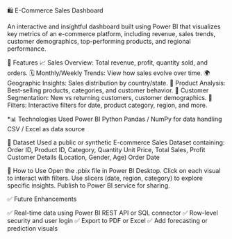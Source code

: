 🛍️ E-Commerce Sales Dashboard 

An interactive and insightful dashboard built using Power BI that visualizes key metrics of an e-commerce platform, including revenue, sales trends, customer demographics, top-performing products, and regional performance.

📌 Features
📈 Sales Overview: Total revenue, profit, quantity sold, and orders.
🗓️ Monthly/Weekly Trends: View how sales evolve over time.
🌍 Geographic Insights: Sales distribution by country/state.
🛒 Product Analysis: Best-selling products, categories, and customer behavior.
👤 Customer Segmentation: New vs returning customers, customer demographics.
🔎 Filters: Interactive filters for date, product category, region, and more.

*📊 Technologies Used
Power BI 
Python 
Pandas / NumPy for data handling
CSV / Excel as data source

📂 Dataset
Used a public or synthetic E-commerce Sales Dataset containing:
Order ID, Product ID, Category, Quantity
Unit Price, Total Sales, Profit
Customer Details (Location, Gender, Age)
Order Date

🚀 How to Use
Open the .pbix file in Power BI Desktop.
Click on each visual to interact with filters.
Use slicers (date, region, category) to explore specific insights.
Publish to Power BI service for sharing.

✅ Future Enhancements

✅ Real-time data using Power BI REST API or SQL connector
✅ Row-level security and user login
✅ Export to PDF or Excel
✅ Add forecasting or prediction visuals
